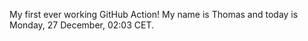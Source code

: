 My first ever working GitHub Action!
My name is Thomas and today is Monday, 27 December, 02:03 CET. 
